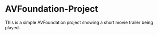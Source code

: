 # AVFoundation-Project
This is a simple AVFoundation project showing a short movie trailer being played.


